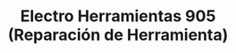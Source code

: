 ---
title: "Electro Herramientas 905 (Reparación de Herramienta)"
url: /caracas/electro-herramientas-905-reparacion-de-herramienta/
shop: hardware
---